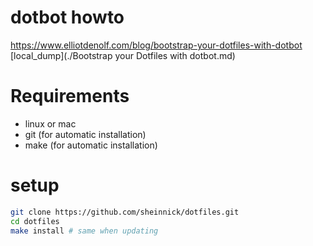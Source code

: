 # dotbot howto 
https://www.elliotdenolf.com/blog/bootstrap-your-dotfiles-with-dotbot   [local_dump](./Bootstrap your Dotfiles with dotbot.md)  
  
# Requirements  
- linux or mac  
- git (for automatic installation)  
- make (for automatic installation)  

# setup  
``` bash
git clone https://github.com/sheinnick/dotfiles.git
cd dotfiles
make install # same when updating
```